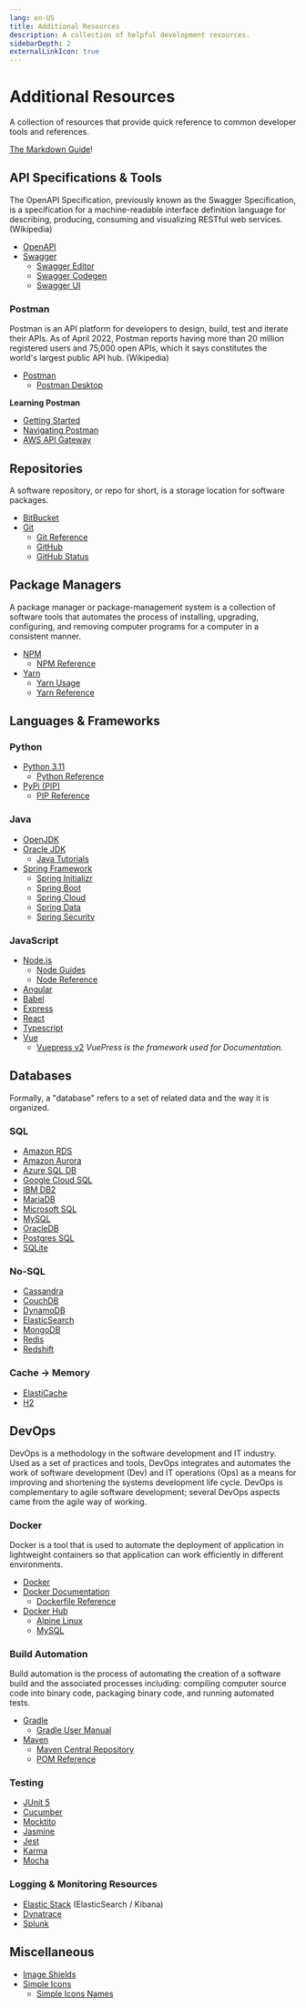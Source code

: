 ```yaml
---
lang: en-US
title: Additional Resources
description: A collection of helpful development resources.
sidebarDepth: 2
externalLinkIcon: true
---
```


# Additional Resources

A collection of resources that provide quick reference to common developer tools and references.

[The Markdown Guide](https://www.markdownguide.org)!

## API Specifications & Tools

The OpenAPI Specification, previously known as the Swagger Specification, is a specification for a machine-readable
interface definition language for describing, producing, consuming and visualizing RESTful web services. (Wikipedia)

- [OpenAPI](https://www.openapis.org/)
- [Swagger](https://swagger.io/)
    - [Swagger Editor](https://swagger.io/tools/swagger-editor/)
    - [Swagger Codegen](https://swagger.io/tools/swagger-codegen/)
    - [Swagger UI](https://swagger.io/tools/swagger-ui/)

<h3>Postman</h3>

Postman is an API platform for developers to design, build, test and iterate their APIs. As of April 2022, Postman
reports having more than 20 million registered users and 75,000 open APIs, which it says constitutes the world's
largest public API hub. (Wikipedia)

- [Postman](https://www.postman.com/)
    - [Postman Desktop](https://www.postman.com/downloads/)

**Learning Postman**

- [Getting Started](https://learning.postman.com/docs/getting-started)
- [Navigating Postman](https://learning.postman.com/docs/getting-started/navigating-postman/)
- [AWS API Gateway](https://learning.postman.com/docs/integrations/available-integrations/aws-api-gateway/)

## Repositories

A software repository, or repo for short, is a storage location for software packages.

- [BitBucket](https://bitbucket.org/)
- [Git](https://git-scm.com/)
    - [Git Reference](https://git-scm.com/docs)
    - [GitHub](https://github.com/)
    - [GitHub Status](https://www.githubstatus.com/)

## Package Managers

A package manager or package-management system is a collection of software tools that automates the process of
installing, upgrading, configuring, and removing computer programs for a computer in a consistent manner.

- [NPM](https://www.npmjs.com/)
    - [NPM Reference](https://docs.npmjs.com/about-npm)
- [Yarn](https://classic.yarnpkg.com/en/)
    - [Yarn Usage](https://classic.yarnpkg.com/en/docs/usage)
    - [Yarn Reference](https://classic.yarnpkg.com/en/docs)

## Languages & Frameworks

<h3>Python</h3>

- [Python 3.11](https://www.python.org/)
    - [Python Reference](https://docs.python.org/3/)
- [PyPi (PIP)](https://pypi.org/project/pip/)
    - [PIP Reference](https://pip.pypa.io/en/stable/user_guide/)

<h3>Java</h3>

- [OpenJDK](https://openjdk.org/)
- [Oracle JDK](https://www.java.com/en/)
    - [Java Tutorials](https://docs.oracle.com/javase/tutorial/index.html)
- [Spring Framework](https://spring.io/projects/spring-framework)
    - [Spring Initializr](https://start.spring.io/)
    - [Spring Boot](https://spring.io/projects/spring-boot)
    - [Spring Cloud](https://spring.io/projects/spring-cloud)
    - [Spring Data](https://spring.io/projects/spring-data)
    - [Spring Security](https://spring.io/projects/spring-security)

<h3>JavaScript</h3>

- [Node.js](https://nodejs.org/en/)
    - [Node Guides](https://nodejs.org/en/docs/guides/)
    - [Node Reference](https://nodejs.org/docs/latest-v17.x/api/)
- [Angular](https://angular.io/)
- [Babel](https://babeljs.io/)
- [Express](https://expressjs.com/)
- [React](https://reactjs.org/)
- [Typescript](https://www.typescriptlang.org/)
- [Vue](https://vuejs.org/)
    - [Vuepress v2](https://v2.vuepress.vuejs.org/)  _VuePress is the framework used for Documentation._

## Databases

Formally, a "database" refers to a set of related data and the way it is organized.

<h3>SQL</h3>

- [Amazon RDS](https://aws.amazon.com/rds/)
- [Amazon Aurora](https://aws.amazon.com/rds/aurora/)
- [Azure SQL DB](https://azure.microsoft.com/en-us/products/azure-sql/database/)
- [Google Cloud SQL](https://cloud.google.com/sql/)
- [IBM DB2](https://www.ibm.com/products/db2)
- [MariaDB](https://mariadb.org/)
- [Microsoft SQL](https://www.microsoft.com/en-us/sql-server/)
- [MySQL](https://www.mysql.com/)
- [OracleDB](https://www.oracle.com/in/database/)
- [Postgres SQL](https://www.postgresql.org/)
- [SQLite](https://www.sqlite.org/index.html)

<h3>No-SQL</h3>

- [Cassandra](http://cassandra.apache.org/)
- [CouchDB](https://couchdb.apache.org/)
- [DynamoDB](https://aws.amazon.com/dynamodb/)
- [ElasticSearch](https://www.elastic.co/)
- [MongoDB](https://www.mongodb.com/)
- [Redis](https://redis.com)
- [Redshift](https://aws.amazon.com/redshift)

<h3>Cache &rarr; Memory</h3>

- [ElastiCache](https://aws.amazon.com/pm/elasticache)
- [H2](https://www.h2database.com/html/main.html)

## DevOps ##

DevOps is a methodology in the software development and IT industry. Used as a set of practices and tools, DevOps
integrates and automates the work of software development (Dev) and IT operations (Ops) as a means for improving and
shortening the systems development life cycle. DevOps is complementary to agile software development; several DevOps
aspects came from the agile way of working.

### Docker

Docker is a tool that is used to automate the deployment of application in lightweight containers so that application
can work efficiently in different environments.

- [Docker](https://www.docker.com)
- [Docker Documentation](https://docs.docker.com/)
    - [Dockerfile Reference](https://docs.docker.com/engine/reference/builder/)
- [Docker Hub](https://hub.docker.com/)
    - [Alpine Linux](https://hub.docker.com/_/alpine)
    - [MySQL](https://hub.docker.com/_/mysql)

<h3>Build Automation</h3>

Build automation is the process of automating the creation of a software build and the associated processes including:
compiling computer source code into binary code, packaging binary code, and running automated tests.

- [Gradle](https://gradle.org/)
    - [Gradle User Manual](https://docs.gradle.org/current/userguide/userguide.html)
- [Maven](https://maven.apache.org/index.html)
    - [Maven Central Repository](https://search.maven.org/)
    - [POM Reference](https://maven.apache.org/pom.html)

<h3>Testing</h3>

- [JUnit 5](https://junit.org/junit5/)
- [Cucumber](https://cucumber.io/)
- [Mocktito](https://site.mockito.org/)
- [Jasmine](https://jasmine.github.io/)
- [Jest](https://jestjs.io/)
- [Karma](https://karma-runner.github.io/latest/index.html)
- [Mocha](https://mochajs.org/)

<h3>Logging & Monitoring Resources</h3>

- [Elastic Stack](https://www.h2database.com/html/main.html) (ElasticSearch / Kibana)
- [Dynatrace](https://www.dynatrace.com/)
- [Splunk](https://www.splunk.com/)

## Miscellaneous

- [Image Shields](https://img.shields.io)
- [Simple Icons](https://simpleicons.org/)
  - [Simple Icons Names](https://github.com/simple-icons/simple-icons/blob/develop/slugs.md)

<!-- HIDDEN MARKDOWN LINKS & IMAGES -->

<!-- Uncomment to see badge
[![Git][Git.ico]][Git.url]
[![npm][NPM.ico]][NPM.url]
[![Yarn][Yarn.ico]][Yarn.url]
[![Node.js][Node.ico]][Node.url]
[![Vue][Vue.ico]][Vue.url]
[![Bootstrap][Bootstrap.ico]][Bootstrap.url]
-->
[Git.ico]: https://img.shields.io/badge/git-F05032?style=for-the-badge&logo=git&logoColor=white
[Git.url]: https://git-scm.com/
[Node.ico]: https://img.shields.io/badge/Node-339933?style=for-the-badge&logo=nodedotjs&logoColor=white
[Node.url]: https://nodejs.org/
[NPM.ico]: https://img.shields.io/badge/npm-CB3837?style=for-the-badge&logo=npm&logoColor=white
[NPM.url]: https://docs.npmjs.com/about-npm
[Bootstrap.ico]: https://img.shields.io/badge/Bootstrap-563D7C?style=for-the-badge&logo=bootstrap&logoColor=white
[Bootstrap.url]: https://getbootstrap.com
[Vue.ico]: https://img.shields.io/badge/Vue.js-35495E?style=for-the-badge&logo=vuedotjs&logoColor=white
[Vue.url]: https://vuejs.org/
[Yarn.ico]: https://img.shields.io/badge/Yarn.js-2C8EBB?style=for-the-badge&logo=yarn&logoColor=white
[Yarn.url]: https://classic.yarnpkg.com/en/docs/usage

